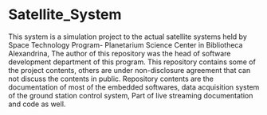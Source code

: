 Satellite_System
================

This system is a simulation project to the actual satellite systems held by Space Technology Program- Planetarium Science Center in Bibliotheca Alexandrina, The author of this repository was the head of software development department of this program. This repository contains some of the project contents, others are under non-disclosure agreement that can not discuss the contents in public. Repository contents are the documentation of most of the embedded softwares, data acquisition system of the ground station control system, Part of live streaming documentation and  code as well.
